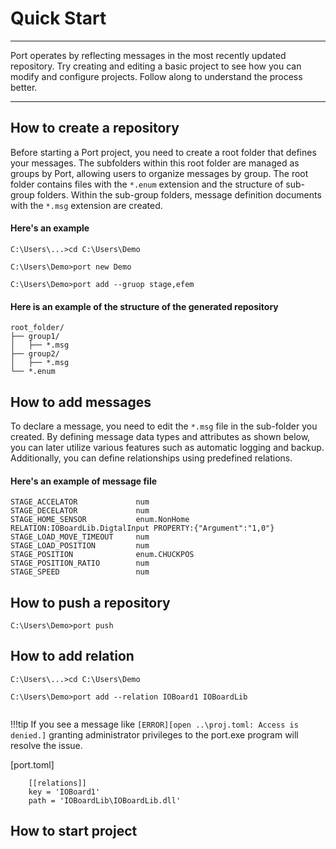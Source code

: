 # Quick Start
___
Port operates by reflecting messages in the most recently updated repository. 
Try creating and editing a basic project to see how you can modify and configure projects. Follow along to understand the process better.
___

## How to create a repository
Before starting a Port project, you need to create a root folder that defines your messages. The subfolders within this root folder are managed as groups by Port, allowing users to organize messages by group. The root folder contains files with the `*.enum` extension and the structure of sub-group folders. Within the sub-group folders, message definition documents with the `*.msg` extension are created.

#### Here's an example 
```Console
C:\Users\...>cd C:\Users\Demo

C:\Users\Demo>port new Demo

C:\Users\Demo>port add --gruop stage,efem

```
#### Here is an example of the structure of the generated repository
``` 
root_folder/
├── group1/
│   ├── *.msg
├── group2/
│   ├── *.msg 
└── *.enum
```

## How to add messages 
To declare a message, you need to edit the `*.msg` file in the sub-folder you created. By defining message data types and attributes as shown below, you can later utilize various features such as automatic logging and backup. Additionally, you can define relationships using predefined relations.

#### Here's an example of message file
```Text
STAGE_ACCELATOR             num                                                                                                                                                   
STAGE_DECELATOR             num                                                                                                                                                   
STAGE_HOME_SENSOR           enum.NonHome   RELATION:IOBoardLib.DigtalInput PROPERTY:{"Argument":"1,0"}                                                                                                                                           
STAGE_LOAD_MOVE_TIMEOUT     num                                                                                                                                                   
STAGE_LOAD_POSITION         num                                                                                                                                                   
STAGE_POSITION              enum.CHUCKPOS                                                                                                                                         
STAGE_POSITION_RATIO        num                                                                                                                                                   
STAGE_SPEED                 num                                                                                                                                                   
```
## How to push a repository

```Console 
C:\Users\Demo>port push

```

## How to add relation
```Console
C:\Users\...>cd C:\Users\Demo

C:\Users\Demo>port add --relation IOBoard1 IOBoardLib
 
```


!!!tip
    If you see a message like `[ERROR][open ..\proj.toml: Access is denied.]`
    granting administrator privileges to the port.exe program will resolve the issue.


[port.toml]
```Text
    [[relations]]
    key = 'IOBoard1'
    path = 'IOBoardLib\IOBoardLib.dll'
```



## How to start project